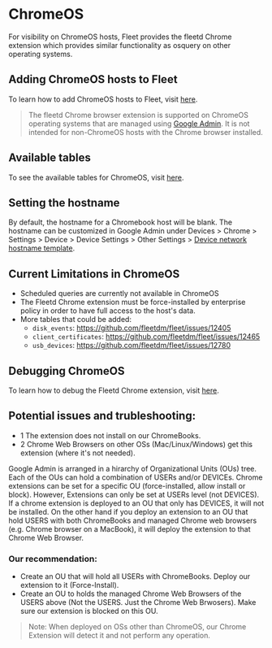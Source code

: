 # ChromeOS
For visibility on ChromeOS hosts, Fleet provides the fleetd Chrome extension which provides similar functionality as osquery on other operating systems.

## Adding ChromeOS hosts to Fleet

To learn how to add ChromeOS hosts to Fleet, visit [here](https://fleetdm.com/docs/using-fleet/adding-hosts#add-chromebooks-with-the-fleetd-chrome-extension).

> The fleetd Chrome browser extension is supported on ChromeOS operating systems that are managed using [Google Admin](https://admin.google.com). It is not intended for non-ChromeOS hosts with the Chrome browser installed.

## Available tables
To see the available tables for ChromeOS, visit [here](https://fleetdm.com/tables/chrome_extensions?platformFilter=chrome).

## Setting the hostname
By default, the hostname for a Chromebook host will be blank. The hostname can be customized in Google Admin under Devices > Chrome > Settings > Device > Device Settings > Other Settings > [Device network hostname template](https://support.google.com/chrome/a/answer/1375678#zippy=%2Cdevice-network-hostname-template%2Creport-device-os-information).

## Current Limitations in ChromeOS
- Scheduled queries are currently not available in ChromeOS
- The Fleetd Chrome extension must be force-installed by enterprise policy in order to have full access to the host's data.
- More tables that could be added:
  - `disk_events`: https://github.com/fleetdm/fleet/issues/12405
  - `client_certificates`: https://github.com/fleetdm/fleet/issues/12465
  - `usb_devices`: https://github.com/fleetdm/fleet/issues/12780

## Debugging ChromeOS
To learn how to debug the Fleetd Chrome extension, visit [here](https://github.com/fleetdm/fleet/blob/main/docs/Contributing/Testing-and-local-development.md#fleetd-chrome-extension).

## Potential issues and trubleshooting: 
- 1 The extension does not install on our ChromeBooks.
- 2 Chrome Web Browsers on other OSs (Mac/Linux/Windows) get this extension (where it's not needed).

Google Admin is arranged in a hirarchy of Organizational Units (OUs) tree. Each of the OUs can hold a combination of USERs and/or DEVICEs.
Chrome extensions can be set for a specific OU (force-installed, allow install or block). However, Extensions can only be set at USERs level (not DEVICES).
If a chrome extension is deployed to an OU that only has DEVICES, it will not be installed. 
On the other hand if you deploy an extension to an OU that hold USERS with both ChromeBooks and
managed Chrome web browsers (e.g. Chrome browser on a MacBook), it will deploy the extension to that Chrome Web Browser.

### Our recommendation: 
- Create an OU that will hold all USERs with ChromeBooks. Deploy our extension to it (Force-Install).
- Create an OU to holds the managed Chrome Web Browsers of the USERS above (Not the USERS. Just the Chrome Web Brwosers). Make sure our extension is blocked on this OU. 

> Note: When deployed on OSs other than ChromeOS, our Chrome Extension will detect it and not perform any operation.  


<meta name="title" value="Enroll Chromebooks">
<meta name="pageOrderInSection" value="2000">
<meta name="navSection" value="Dig deeper">
